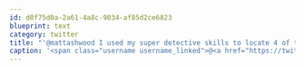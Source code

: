 ```yaml
---
id: d0f75d0a-2a61-4a8c-9034-af85d2ce6823
blueprint: text
category: twitter
title: "'@mattashwood I used my super detective skills to locate 4 of the beer glasses."
caption: '<span class="username username_linked">@<a href="https://twitter.com/mattashwood" title="Matt Ashwood">mattashwood</a></span> I used my super detective skills to locate 4 of the beer glasses.'
---
```

